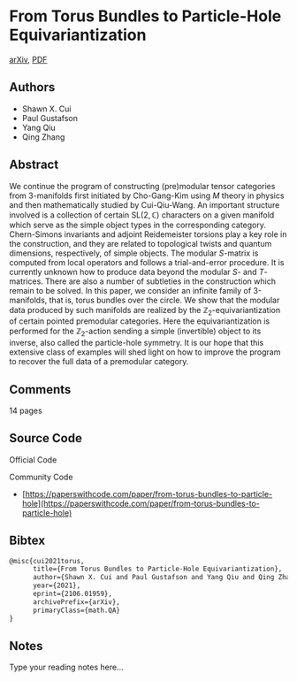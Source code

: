 
# From Torus Bundles to Particle-Hole Equivariantization

[arXiv](https://arxiv.org/abs/2106.01959), [PDF](https://arxiv.org/pdf/2106.01959.pdf)

## Authors

- Shawn X. Cui
- Paul Gustafson
- Yang Qiu
- Qing Zhang

## Abstract

We continue the program of constructing (pre)modular tensor categories from 3-manifolds first initiated by Cho-Gang-Kim using $M$ theory in physics and then mathematically studied by Cui-Qiu-Wang. An important structure involved is a collection of certain $\text{SL}(2, \mathbb{C})$ characters on a given manifold which serve as the simple object types in the corresponding category. Chern-Simons invariants and adjoint Reidemeister torsions play a key role in the construction, and they are related to topological twists and quantum dimensions, respectively, of simple objects. The modular $S$-matrix is computed from local operators and follows a trial-and-error procedure. It is currently unknown how to produce data beyond the modular $S$- and $T$-matrices. There are also a number of subtleties in the construction which remain to be solved. In this paper, we consider an infinite family of 3-manifolds, that is, torus bundles over the circle. We show that the modular data produced by such manifolds are realized by the $\mathbb{Z}_2$-equivariantization of certain pointed premodular categories. Here the equivariantization is performed for the $\mathbb{Z}_2$-action sending a simple (invertible) object to its inverse, also called the particle-hole symmetry. It is our hope that this extensive class of examples will shed light on how to improve the program to recover the full data of a premodular category.

## Comments

14 pages

## Source Code

Official Code



Community Code

- [https://paperswithcode.com/paper/from-torus-bundles-to-particle-hole](https://paperswithcode.com/paper/from-torus-bundles-to-particle-hole)

## Bibtex

```tex
@misc{cui2021torus,
      title={From Torus Bundles to Particle-Hole Equivariantization}, 
      author={Shawn X. Cui and Paul Gustafson and Yang Qiu and Qing Zhang},
      year={2021},
      eprint={2106.01959},
      archivePrefix={arXiv},
      primaryClass={math.QA}
}
```

## Notes

Type your reading notes here...

